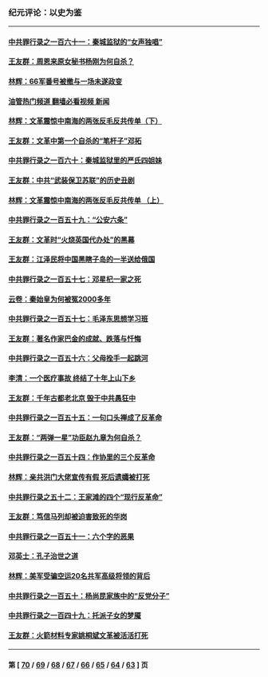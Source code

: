 ### 纪元评论：以史为鉴
---
#### [中共罪行录之一百六十一：秦城监狱的“女声独唱”](../../pages/nsc1028/n14079090.md?09230330) 
#### [王友群：周恩来原女秘书杨刚为何自杀？](../../pages/nsc1028/n14078084.md?09230330) 
#### [林辉：66军番号被撤与一场未遂政变](../../pages/nsc1028/n14078024.md?09230330) 
#### [油管热门频道 翻墙必看视频 新闻](ok?09230330)
#### [林辉：文革震惊中南海的两张反毛反共传单（下）](../../pages/nsc1028/n14076376.md?09230330) 
#### [王友群：文革中第一个自杀的“笔杆子”邓拓](../../pages/nsc1028/n14075736.md?09230330) 
#### [中共罪行录之一百六十：秦城监狱里的严氏四姐妹](../../pages/nsc1028/n14074881.md?09230330) 
#### [王友群：中共“武装保卫苏联”的历史丑剧](../../pages/nsc1028/n14074106.md?09230330) 
#### [林辉：文革震惊中南海的两张反毛反共传单 （上）](../../pages/nsc1028/n14073140.md?09230330) 
#### [中共罪行录之一百五十九：“公安六条”](../../pages/nsc1028/n14071344.md?09230330) 
#### [王友群：文革时“火烧英国代办处”的黑幕](../../pages/nsc1028/n14070603.md?09230330) 
#### [王友群：江泽民将中国黑瞎子岛的一半送给俄国](../../pages/nsc1028/n14069964.md?09230330) 
#### [中共罪行录之一百五十七：邓星杞一家之死](../../pages/nsc1028/n14069475.md?09230330) 
#### [云卷：秦始皇为何被冤2000多年](../../pages/nsc1028/n14068423.md?09230330) 
#### [中共罪行录之一百五十七：毛泽东思想学习班](../../pages/nsc1028/n14067273.md?09230330) 
#### [王友群：著名作家巴金的成就、跌落与忏悔](../../pages/nsc1028/n14064433.md?09230330) 
#### [中共罪行录之一百五十六：父母拴手一起跳河](../../pages/nsc1028/n14063788.md?09230330) 
#### [李清：一个医疗事故 终结了十年上山下乡](../../pages/nsc1028/n14062776.md?09230330) 
#### [王友群：千年古都老北京 毁于中共愚狂中](../../pages/nsc1028/n14061802.md?09230330) 
#### [中共罪行录之一百五十五：一句口头禅成了反革命](../../pages/nsc1028/n14060064.md?09230330) 
#### [王友群：“两弹一星”功臣赵九章为何自杀？](../../pages/nsc1028/n14059162.md?09230330) 
#### [中共罪行录之一百五十四：作协里的三个反革命](../../pages/nsc1028/n14058634.md?09230330) 
#### [林辉：亲共洪门大佬宣传有假 死后遗孀被打死](../../pages/nsc1028/n14057205.md?09230330) 
#### [中共罪行录之五十二：王家滩的四个“现行反革命”](../../pages/nsc1028/n14056387.md?09230330) 
#### [王友群：笃信马列却被迫害致死的华岗](../../pages/nsc1028/n14053972.md?09230330) 
#### [中共罪行录之一百五十一：六个字的恶果](../../pages/nsc1028/n14053129.md?09230330) 
#### [邓英士：孔子治世之道](../../pages/nsc1028/n14052210.md?09230330) 
#### [林辉：美军受骗空运20名共军高级将领的背后](../../pages/nsc1028/n14052185.md?09230330) 
#### [中共罪行录之一百五十：杨尚昆家族中的“反党分子”](../../pages/nsc1028/n14051396.md?09230330) 
#### [中共罪行录之一百四十九：托派子女的梦魇](../../pages/nsc1028/n14050027.md?09230330) 
#### [王友群：火箭材料专家姚桐斌文革被活活打死](../../pages/nsc1028/n14048805.md?09230330) 

---
#### 第 [ [70](./70.md?09230330) / [69](./69.md?09230330) / [68](./68.md?09230330) / [67](./67.md?09230330) / [66](./66.md?09230330) / [65](./65.md?09230330) / [64](./64.md?09230330) / [63](./63.md?09230330) ] 页
